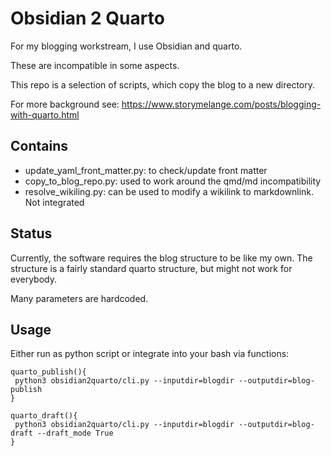 # Obsidian 2 Quarto

For my blogging workstream, I use Obsidian and quarto. 

These are incompatible in some aspects.

This repo is a selection of scripts, which copy the blog to a new directory.


For more background see: https://www.storymelange.com/posts/blogging-with-quarto.html
## Contains
- update_yaml_front_matter.py: to check/update front matter
- copy_to_blog_repo.py: used to work around the qmd/md incompatibility
- resolve_wikiling.py: can be used to modify a wikilink to markdownlink. Not integrated

## Status
Currently, the software requires the blog structure to be like my own. 
The structure is a fairly standard quarto structure, but might not work for everybody.

Many parameters are hardcoded.


## Usage

Either run as python script or integrate into your bash via functions:

```
quarto_publish(){
 python3 obsidian2quarto/cli.py --inputdir=blogdir --outputdir=blog-publish
}

quarto_draft(){
 python3 obsidian2quarto/cli.py --inputdir=blogdir --outputdir=blog-draft --draft_mode True
}
```